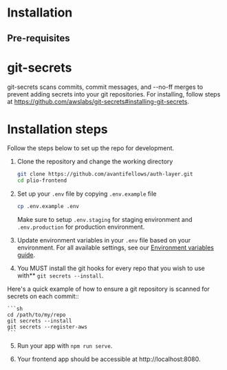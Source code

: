 # Installation

## Pre-requisites

# git-secrets
git-secrets scans commits, commit messages, and --no-ff merges to prevent adding secrets into your git repositories.
For installing, follow steps at https://github.com/awslabs/git-secrets#installing-git-secrets.

# Installation steps
Follow the steps below to set up the repo for development.
1. Clone the repository and change the working directory
    ```sh
    git clone https://github.com/avantifellows/auth-layer.git
    cd plio-frontend
    ```
    
2. Set up your `.env` file by copying `.env.example` file
    ```sh
    cp .env.example .env
    ```
    Make sure to setup `.env.staging` for staging environment and `.env.production` for production environment.

3. Update environment variables in your `.env` file based on your environment. For all available settings, see our [Environment variables guide](ENV.md).

4. You MUST install the git hooks for every repo that
    you wish to use with** ``git secrets --install``.

Here's a quick example of how to ensure a git repository is scanned for secrets
on each commit::

    ```sh
    cd /path/to/my/repo
    git secrets --install
    git secrets --register-aws
    ```
    
5. Run your app with `npm run serve`.

6. Your frontend app should be accessible at http://localhost:8080.